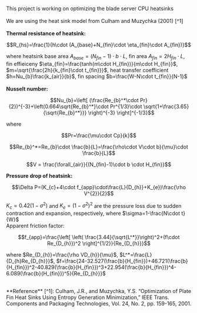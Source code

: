 This project is working on optimizing the blade server CPU heatsinks <br/><br/>
We are using the heat sink model from Culham and Muzychka (2001) [^1] <br/><br/>
**Thermal resistance of heatsink:** <br/>
```math
R_{hs}=\frac{1}{h\cdot (A_{base}+N_{fin}\cdot \eta_{fin}\cdot A_{fin})}
```
where heatsink base area 
$A_{base}=(N_{fin}-1)\cdot b\cdot L$, 
fin area 
$A_{fin}=2H_{fin}\cdot L$, 
fin effieiceny 
$\eta_{fin}=\frac{tanh(m\cdot H_{fin})}{m\cdot H_{fin}}$, 
$m=\sqrt{\frac{2h}{k_{fin}\cdot t_{fin}}}$, 
heat transfer coefficient 
$h=Nu_{b}\frac{k_{air}}{b}$, 
fin spacing 
$b=\frac{W-N\cdot t_{fin}}{N-1}$
<br/><br/>
**Nusselt number:**
```math
Nu_{b}=\left[ (\frac{Re_{b}^*\cdot Pr}{2})^{-3}+\left(0.664\sqrt{Re_{b}^*}\cdot Pr^{1/3}\cdot \sqrt{1+\frac{3.65}{\sqrt{Re_{b}^*}}}  \right)^{-3} \right]^{-1/3}
```
where 
```math
Pr=\frac{\mu\cdot Cp}{k}
```
```math
Re_{b}^*=Re_{b}\cdot \frac{b}{L}=\frac{\rho\cdot V\cdot b}{\mu}\cdot \frac{b}{L}
```
```math
V = \frac{\forall_{air}}{(N_{fin}-1)\cdot b \cdot H_{fin}}
```
**Pressure drop of heatsink:** <br/>
```math
\Delta P=(K_{c}+4\cdot f_{app}\cdot\frac{L}{D_{h}}+K_{e})\frac{\rho V^{2}}{2}
```
$K_{c}=0.42(1-\sigma^{2})$ and $K_{e}=(1-\sigma^{2})^{2}$ are the pressure loss due to sudden contraction and expansion, respectively, where $\sigma=1-\frac{N\cdot t}{W}$ <br/>
Apparent friction factor:
```math
f_{app}=\frac{\left[ \left(  \frac{3.44}{\sqrt{L^*}}\right)^2+(f\cdot Re_{D_{h}})^2 \right]^{1/2}}{Re_{D_{h}}}
```
where $Re_{D_{h}}=\frac{\rho VD_{h}}{\mu}$, $L^*=\frac{L}{D_{h}Re_{D_{h}}}$, $f=\frac{24-32.527(\frac{b}{H_{fin}})+46.721(\frac{b}{H_{fin}})^2-40.829(\frac{b}{H_{fin}})^3+22.954(\frac{b}{H_{fin}})^4-6.089(\frac{b}{H_{fin}})^5}{Re_{D_{h}}}$

<br/>
**Reference**
[^1]: Culham, J.R., and Muzychka, Y.S. “Optimization of Plate Fin Heat Sinks Using Entropy Generation Minimization,” IEEE Trans. Components and Packaging Technologies, Vol. 24, No. 2, pp. 159-165, 2001.
